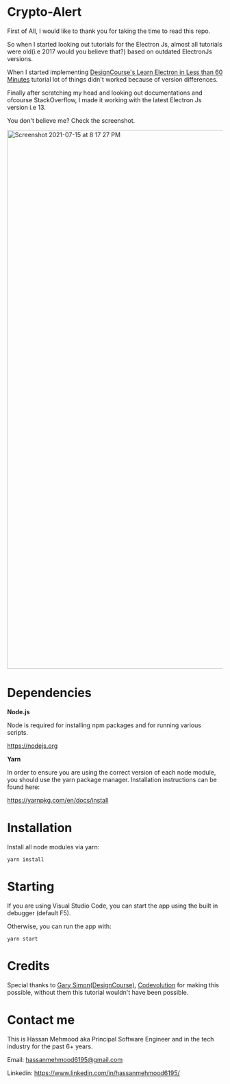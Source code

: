 # Crypto-Alert

First of All, I would like to thank you for taking the time to read this repo.

So when I started looking out tutorials for the Electron Js, almost all tutorials were old(i.e 2017 would you believe that?) based on outdated ElectronJs versions.

When I started implementing [DesignCourse's Learn Electron in Less than 60 Minutes](https://www.youtube.com/watch?v=2RxHQoiDctI&t=1859s) tutorial lot of things didn't worked because of version differences.

Finally after scratching my head and looking out documentations and ofcourse StackOverflow, I made it working with the latest Electron Js version i.e 13.

You don't believe me? Check the screenshot.

<img width="1256" alt="Screenshot 2021-07-15 at 8 17 27 PM" src="https://user-images.githubusercontent.com/59762634/125814029-5de0f45f-10ec-4a70-82f5-a8f2583657d8.png">

# Dependencies

**Node.js**

Node is required for installing npm packages and for running various scripts.

https://nodejs.org

**Yarn**

In order to ensure you are using the correct version of each node module, you should use the yarn package manager. 
Installation instructions can be found here:

https://yarnpkg.com/en/docs/install

# Installation

Install all node modules via yarn:

```
yarn install
```

# Starting

If you are using Visual Studio Code, you can start the app using the built in debugger (default F5).

Otherwise, you can run the app with:

```
yarn start
```

# Credits

Special thanks to [Gary Simon(DesignCourse)](https://www.youtube.com/watch?v=2RxHQoiDctI&t=1859s), [Codevolution](https://www.youtube.com/watch?v=rX3axskesDw&t=675s) for making this possible, without them this tutorial wouldn't have been possible.

# Contact me

This is Hassan Mehmood aka Principal Software Engineer and in the tech industry for the past 6+ years.

Email: hassanmehmood6195@gmail.com

Linkedin: https://www.linkedin.com/in/hassanmehmood6195/
